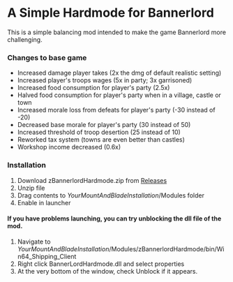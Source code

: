 # A Simple Hardmode for Bannerlord

This is a simple balancing mod intended to make the game Bannerlord more challenging.

### Changes to base game
* Increased damage player takes (2x the dmg of default realistic setting)
* Increased player's troops wages  (5x in party; 3x garrisoned)
* Increased food consumption for player's party (2.5x)
* Halved food consumption for player's party when in a village, castle or town
* Increased morale loss from defeats for player's party (-30 instead of -20)
* Decreased base morale for player's party (30 instead of 50)
* Increased threshold of troop desertion (25 instead of 10)
* Reworked tax system (towns are even better than castles)
* Workshop income decreased (0.6x)

### Installation
1. Download zBannerlordHardmode.zip from [Releases](https://github.com/aiis/BannerlordHardmode/releases)
2. Unzip file
3. Drag contents to *YourMountAndBladeInstallation*/Modules folder
4. Enable in launcher

#### If you have problems launching, you can try unblocking the dll file of the mod.
1. Navigate to *YourMountAndBladeInstallation*/Modules/zBannerlordHardmode/bin/Win64_Shipping_Client
2. Right click BannerLordHardmode.dll and select properties
3. At the very bottom of the window, check Unblock if it appears.
